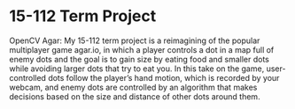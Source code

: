 # 15-112 Term Project
OpenCV Agar: My 15-112 term project is a reimagining of the popular multiplayer game agar.io, 
in which a player controls a dot in a map full of enemy dots and the goal is to gain size by eating 
food and smaller dots while avoiding larger dots that try to eat you. In this take on the game, 
user-controlled dots follow the player’s hand motion, which is recorded by your webcam, and enemy dots 
are controlled by an algorithm that makes decisions based on the size and distance of other dots around them.
